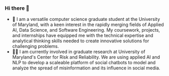 ### Hi there 👋
- 🔭 I am a versatile computer science graduate student at the University of Maryland, with a keen interest in the rapidly merging fields of Applied AI, Data Science, and Software Engineering. My coursework, projects, and internships have equipped me with the technical expertise and analytical thinking skills needed to create innovative solutions for challenging problems.
- 👩‍💻 I am currently involved in graduate research at University of Maryland's Center for Risk and Reliability. We are using applied AI and NLP to develop a scaleable platform of social chatbots to model and analyze the spread of misinformation and its influence in social media.



<!--
**as2032/as2032** is a ✨ _special_ ✨ repository because its `README.md` (this file) appears on your GitHub profile.

Here are some ideas to get you started:

- 🔭 I’m currently working on ...
- 🌱 I’m currently learning ...
- 👯 I’m looking to collaborate on ...
- 🤔 I’m looking for help with ...
- 💬 Ask me about ...
- 📫 How to reach me: ...
- 😄 Pronouns: ...
- ⚡ Fun fact: ...
-->
